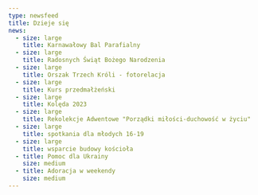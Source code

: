 ```yaml
---
type: newsfeed
title: Dzieje się
news:
  - size: large
    title: Karnawałowy Bal Parafialny
  - size: large
    title: Radosnych Świąt Bożego Narodzenia
  - size: large
    title: Orszak Trzech Króli - fotorelacja
  - size: large
    title: Kurs przedmałżeński
  - size: large
    title: Kolęda 2023
  - size: large
    title: Rekolekcje Adwentowe "Porządki miłości-duchowość w życiu"
  - size: large
    title: spotkania dla młodych 16-19
  - size: large
    title: wsparcie budowy kościoła
  - title: Pomoc dla Ukrainy
    size: medium
  - title: Adoracja w weekendy
    size: medium
---
```

